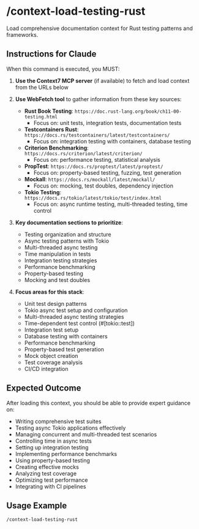 # /context-load-testing-rust

Load comprehensive documentation context for Rust testing patterns and frameworks.

## Instructions for Claude

When this command is executed, you MUST:

1. **Use the Context7 MCP server** (if available) to fetch and load context from the URLs below
2. **Use WebFetch tool** to gather information from these key sources:
   - **Rust Book Testing**: `https://doc.rust-lang.org/book/ch11-00-testing.html`
     - Focus on: unit tests, integration tests, documentation tests
   - **Testcontainers Rust**: `https://docs.rs/testcontainers/latest/testcontainers/`
     - Focus on: integration testing with containers, database testing
   - **Criterion Benchmarking**: `https://docs.rs/criterion/latest/criterion/`
     - Focus on: performance testing, statistical analysis
   - **PropTest**: `https://docs.rs/proptest/latest/proptest/`
     - Focus on: property-based testing, fuzzing, test generation
   - **Mockall**: `https://docs.rs/mockall/latest/mockall/`
     - Focus on: mocking, test doubles, dependency injection
   - **Tokio Testing**: `https://docs.rs/tokio/latest/tokio/test/index.html`
     - Focus on: async runtime testing, multi-threaded testing, time control

3. **Key documentation sections to prioritize**:
   - Testing organization and structure
   - Async testing patterns with Tokio
   - Multi-threaded async testing
   - Time manipulation in tests
   - Integration testing strategies
   - Performance benchmarking
   - Property-based testing
   - Mocking and test doubles

4. **Focus areas for this stack**:
   - Unit test design patterns
   - Tokio async test setup and configuration
   - Multi-threaded async testing strategies
   - Time-dependent test control (#[tokio::test])
   - Integration test setup
   - Database testing with containers
   - Performance benchmarking
   - Property-based test generation
   - Mock object creation
   - Test coverage analysis
   - CI/CD integration

## Expected Outcome

After loading this context, you should be able to provide expert guidance on:

- Writing comprehensive test suites
- Testing async Tokio applications effectively
- Managing concurrent and multi-threaded test scenarios
- Controlling time in async tests
- Setting up integration testing
- Implementing performance benchmarks
- Using property-based testing
- Creating effective mocks
- Analyzing test coverage
- Optimizing test performance
- Integrating with CI pipelines

## Usage Example

```
/context-load-testing-rust
```
